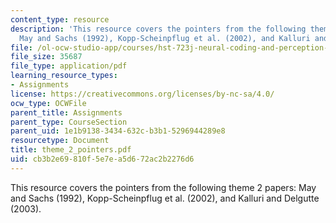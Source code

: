 ```yaml
---
content_type: resource
description: 'This resource covers the pointers from the following theme 2 papers:
  May and Sachs (1992), Kopp-Scheinpflug et al. (2002), and Kalluri and Delgutte (2003).'
file: /ol-ocw-studio-app/courses/hst-723j-neural-coding-and-perception-of-sound-spring-2005/cb3b2e69810f5e7ea5d672ac2b2276d6_theme_2_pointers.pdf
file_size: 35687
file_type: application/pdf
learning_resource_types:
- Assignments
license: https://creativecommons.org/licenses/by-nc-sa/4.0/
ocw_type: OCWFile
parent_title: Assignments
parent_type: CourseSection
parent_uid: 1e1b9138-3434-632c-b3b1-5296944289e8
resourcetype: Document
title: theme_2_pointers.pdf
uid: cb3b2e69-810f-5e7e-a5d6-72ac2b2276d6
---
```

This resource covers the pointers from the following theme 2 papers: May and Sachs (1992), Kopp-Scheinpflug et al. (2002), and Kalluri and Delgutte (2003).